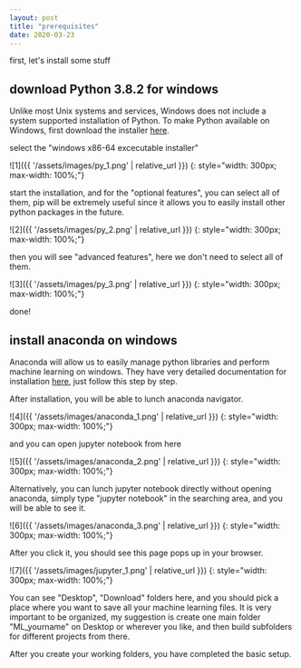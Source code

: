 ```yaml
---
layout: post
title: "prerequisites"
date: 2020-03-23
---
```


first, let's install some stuff

## download Python 3.8.2 for windows
Unlike most Unix systems and services, Windows does not include a system supported installation of Python. To make Python available on Windows, first download the installer [here](https://www.python.org/downloads/windows/).

select the "windows x86-64 excecutable installer"

![1]({{ '/assets/images/py_1.png' | relative_url }})
{: style="width: 300px; max-width: 100%;"}

start the installation, and for the "optional features", you can select all of them, pip will be extremely useful since it allows you to easily install other python packages in the future.

![2]({{ '/assets/images/py_2.png' | relative_url }})
{: style="width: 300px; max-width: 100%;"}

then you will see "advanced features", here we don't need to select all of them.

![3]({{ '/assets/images/py_3.png' | relative_url }})
{: style="width: 300px; max-width: 100%;"}

done!

## install anaconda on windows
Anaconda will allow us to easily manage python libraries and perform machine learning on windows. They have very detailed documentation for installation [here](https://docs.anaconda.com/anaconda/install/windows/), just follow this step by step.

After installation, you will be able to lunch anaconda navigator.

![4]({{ '/assets/images/anaconda_1.png' | relative_url }})
{: style="width: 300px; max-width: 100%;"}

and you can open jupyter notebook from here

![5]({{ '/assets/images/anaconda_2.png' | relative_url }})
{: style="width: 300px; max-width: 100%;"}

Alternatively, you can lunch jupyter notebook directly without opening anaconda, simply type "jupyter notebook" in the searching area, and you will be able to see it.

![6]({{ '/assets/images/anaconda_3.png' | relative_url }})
{: style="width: 300px; max-width: 100%;"}

After you click it, you should see this page pops up in your browser.

![7]({{ '/assets/images/jupyter_1.png' | relative_url }})
{: style="width: 300px; max-width: 100%;"}

You can see "Desktop", "Download" folders here, and you should pick a place where you want to save all your machine learning files. It is very important to be organized, my suggestion is create one main folder "ML_yourname" on Desktop or wherever you like, and then build subfolders for different projects from there.

After you create your working folders, you have completed the basic setup.
